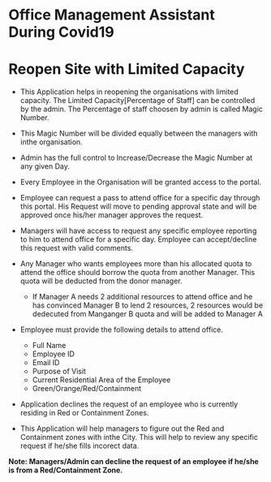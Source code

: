# Office Management Assistant During Covid19
# Reopen Site with Limited Capacity

* This Application helps in reopening the organisations with limited capacity. The Limited Capacity[Percentage of Staff] can be controlled by the admin. The Percentage of staff choosen by admin is called Magic Number.

* This Magic Number will be divided equally between the managers with inthe organisation.

* Admin has the full control to Increase/Decrease the Magic Number at any given Day.

* Every Employee in the Organisation will be granted access to the portal.

* Employee can request a pass to attend office for a specific day through this portal. His Request will move to pending approval state and will be approved once 
his/her manager approves the request.

* Managers will have access to request any specific employee reporting to him to attend office for a specific day. Employee can accept/decline this request with valid comments.

* Any Manager who wants employees more than his allocated quota to attend the office should borrow the quota from another Manager. This quota will be deducted from the donor manager. 
  - If Manager A needs 2 additional resources to attend office and he has convinced Manager B to lend 2 resources, 2 resources would be dedecuted from Manganger B quota and will be added to Manager A
  
* Employee must provide the following details to attend office.
  - Full Name
  - Employee ID
  - Email ID
  - Purpose of Visit
  - Current Residential Area of the Employee
  - Green/Orange/Red/Containment

* Application declines the request of an employee who is currently residing in Red or Containment Zones.
  
* This Application will help managers to figure out the Red and Containment zones with inthe City. This will help to review any specific request if he/she fills incorect data.

**Note: Managers/Admin can decline the request of an employee if he/she is from a Red/Containment Zone.**
